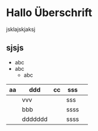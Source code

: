 # Hallo Überschrift
jsklajskjaksj

## sjsjs
* abc
* abc
  * abc

| aa | ddd | cc | sss  |   |
|----|-----|----|---|---|
|    | vvv |    |  sss |   |
|    | bbb |    |  ssss |   |
|    |  ddddddd   |    |  ssss |   |
